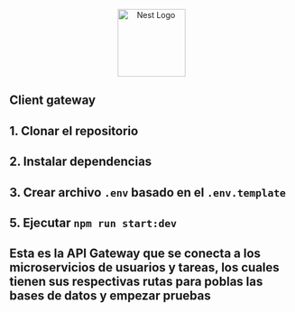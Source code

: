 <p align="center">
  <a href="http://nestjs.com/" target="blank"><img src="https://nestjs.com/img/logo-small.svg" width="120" alt="Nest Logo" /></a>
</p>

## Client gateway

## 1. Clonar el repositorio
## 2. Instalar dependencias
## 3. Crear archivo `.env` basado en el `.env.template`
## 5. Ejecutar `npm run start:dev`

## Esta es la API Gateway que se conecta a los microservicios de usuarios y tareas, los cuales tienen sus respectivas rutas para poblas las bases de datos y empezar pruebas
